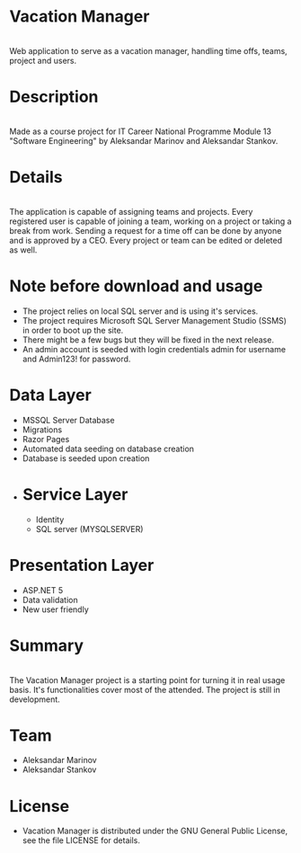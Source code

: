 # Vacation Manager
<br>Web application to serve as a vacation manager, handling time offs, teams, project and users.<br/>

# **Description**<br/>
<br>Made as a course project for IT Career National Programme Module 13 "Software Engineering" by Aleksandar Marinov and Aleksandar Stankov.<br/>

# **Details**<br/>
<br>The application is capable of assigning teams and projects. Every registered user is capable of joining a team, working on a project or taking a break from work. Sending a request for a time off can be done by anyone and is approved by a CEO. Every project or team can be edited or deleted as well.<br/>

# **Note before download and usage**<br/>

* The project relies on local SQL server and is using it's services.<br/>
* The project requires Microsoft SQL Server Management Studio (SSMS) in order to boot up the site.<br/>
* There might be a few bugs but they will be fixed in the next release.<br/>
* An admin account is seeded with login credentials admin for username and Admin123! for password.<br/>
	 

 # **Data Layer**<br/>
- MSSQL Server Database<br/>
- Migrations<br/>
- Razor Pages<br/>
- Automated data seeding on database creation<br/>
- Database is seeded upon creation<br/>
 * # **Service Layer**<br/>
	* Identity<br/>
	* SQL server (MYSQLSERVER)<br/>
	
# **Presentation Layer**<br/>

* ASP.NET 5<br/>
* Data validation<br/>	
* New user friendly<br/>

#  **Summary**<br/>
<br>The Vacation Manager project is a starting point for turning it in real usage basis. It's functionalities cover most of the attended. The project is still in development.<br/>

# **Team**<br/>
* Aleksandar Marinov<br/>
* Aleksandar Stankov<br/>
# **License**<br/>
* Vacation Manager is distributed under the GNU General Public License, see the file LICENSE for details.<br/>
